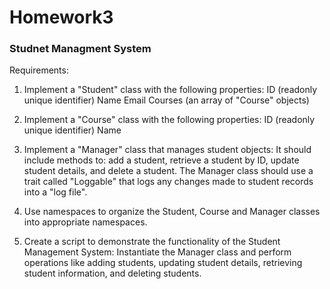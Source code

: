 # Homework3
### Studnet Managment System
Requirements:
1. Implement a "Student" class with the following properties:
ID (readonly unique identifier)
Name
Email
Courses (an array of "Course" objects)
2. Implement a "Course" class with the following properties:
ID (readonly unique identifier)
Name
3. Implement a "Manager" class that manages student objects:
It should include methods to: add a student, retrieve a student by ID, update student details, and delete a student.
The Manager class should use a trait called "Loggable" that logs any changes made to student records into a "log file".
4. Use namespaces to organize the Student, Course and Manager classes into appropriate namespaces.

5. Create a script to demonstrate the functionality of the Student Management System:
Instantiate the Manager class and perform operations like adding students, updating student details, retrieving student information, and deleting students.
